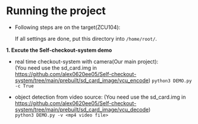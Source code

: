 # **Running the project**

* Following steps are on the target(ZCU104):

  If all settings are done, put this directory into `/home/root/`. 
  
    
**1. Excute the Self-checkout-system demo** 

  * real time checkout-system with camera(Our main project):  
  (You need use the sd_card.img in <https://github.com/alex0620ee05/Self-checkout-system/tree/main/prebuilt/sd_card_image/vcu_encode>)
  `python3 DEMO.py -c True` 

  * object detection from video source: 
  (You need use the sd_card.img in <https://github.com/alex0620ee05/Self-checkout-system/tree/main/prebuilt/sd_card_image/vcu_decode>)    
  `python3 DEMO.py -v <mp4 video file>`  
    
 

